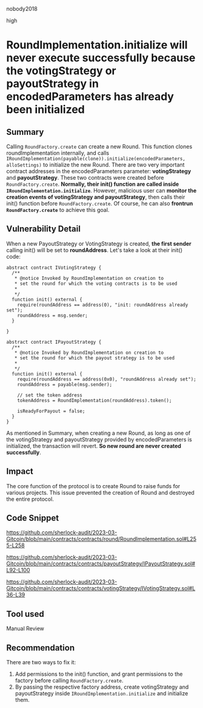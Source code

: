 nobody2018

high

# RoundImplementation.initialize will never execute successfully because the votingStrategy or payoutStrategy in encodedParameters has already been initialized

## Summary

Calling `RoundFactory.create` can create a new Round. This function clones roundImplementation internally, and calls `IRoundImplementation(payable(clone)).initialize(encodedParameters, alloSettings)` to initialize the new Round. There are two very important contract addresses in the encodedParameters parameter: **votingStrategy** and **payoutStrategy**. These two contracts were created before `RoundFactory.create`. **Normally, their init() function are called inside `IRoundImplementation.initialize`**. However, malicious user can **monitor the creation events of votingStrategy and payoutStrategy**, then calls their init() function before `RoundFactory.create`. Of course, he can also **frontrun `RoundFactory.create`** to achieve this goal.

## Vulnerability Detail

When a new PayoutStrategy or VotingStrategy is created, **the first sender** calling init() will be set to **roundAddress**. Let's take a look at their init() code:

```solidity
abstract contract IVotingStrategy {
  /**
   * @notice Invoked by RoundImplementation on creation to
   * set the round for which the voting contracts is to be used
   *
   */
  function init() external {
    require(roundAddress == address(0), "init: roundAddress already set");
    roundAddress = msg.sender;
  }

}

abstract contract IPayoutStrategy {
  /**
   * @notice Invoked by RoundImplementation on creation to
   * set the round for which the payout strategy is to be used
   *
   */
  function init() external {
    require(roundAddress == address(0x0), "roundAddress already set");
    roundAddress = payable(msg.sender);

    // set the token address
    tokenAddress = RoundImplementation(roundAddress).token();

    isReadyForPayout = false;
  }
}
```

As mentioned in Summary, when creating a new Round, as long as one of the votingStrategy and payoutStrategy provided by encodedParameters is initialized, the transaction will revert. **So new round are never created successfully**.

## Impact

The core function of the protocol is to create Round to raise funds for various projects. This issue prevented the creation of Round and destroyed the entire protocol.

## Code Snippet

https://github.com/sherlock-audit/2023-03-Gitcoin/blob/main/contracts/contracts/round/RoundImplementation.sol#L255-L258

https://github.com/sherlock-audit/2023-03-Gitcoin/blob/main/contracts/contracts/payoutStrategy/IPayoutStrategy.sol#L92-L100

https://github.com/sherlock-audit/2023-03-Gitcoin/blob/main/contracts/contracts/votingStrategy/IVotingStrategy.sol#L36-L39

## Tool used

Manual Review

## Recommendation

There are two ways to fix it:

1.  Add permissions to the init() function, and grant permissions to the factory before calling `RoundFactory.create`.
2.  By passing the respective factory address, create votingStrategy and payoutStrategy inside `IRoundImplementation.initialize` and initialize them.